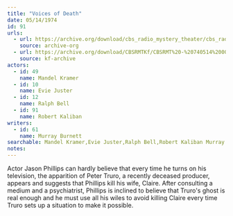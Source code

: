 ```yaml
---
title: "Voices of Death"
date: 05/14/1974
id: 91
urls: 
  - url: https://archive.org/download/cbs_radio_mystery_theater/cbs_radio_mystery_theater-0051-0100.zip/cbs_radio_mystery_theater-0051-0100%2Fcbsrmt_0091_voices_of_death.mp3
    source: archive-org
  - url: https://archive.org/download/CBSRMTKf/CBSRMT%20-%20740514%200091%20Voices%20Of%20Death_kf.mp3
    source: kf-archive
actors:  
  - id: 49
    name: Mandel Kramer  
  - id: 10
    name: Evie Juster  
  - id: 12
    name: Ralph Bell  
  - id: 91
    name: Robert Kaliban
writers:  
  - id: 61
    name: Murray Burnett
searchable: Mandel Kramer,Evie Juster,Ralph Bell,Robert Kaliban Murray Burnett
notes:  
---
```

Actor Jason Phillips can hardly believe that every time he turns on his television, the apparition of Peter Truro, a recently deceased producer, appears and suggests that Phillips kill his wife, Claire. After consulting a medium and a psychiatrist, Phillips is inclined to believe that Truro's ghost is real enough and he must use all his wiles to avoid killing Claire every time Truro sets up a situation to make it possible.